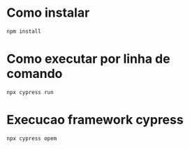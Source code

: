 # Como instalar

    npm install

# Como executar por linha de comando

    npx cypress run

# Execucao framework cypress
    npx cypress opem

